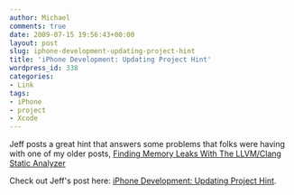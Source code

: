 ```yaml
---
author: Michael
comments: true
date: 2009-07-15 19:56:43+00:00
layout: post
slug: iphone-development-updating-project-hint
title: 'iPhone Development: Updating Project Hint'
wordpress_id: 338
categories:
- Link
tags:
- iPhone
- project
- Xcode
---
```


Jeff posts a great hint that answers some problems that folks were having with one of my older posts, [Finding Memory Leaks With The LLVM/Clang Static Analyzer](http://fruitstandsoftware.com/blog/2008/08/finding-memory-leaks-with-the-llvmclang-static-analyzer/)

Check out Jeff's post here: [iPhone Development: Updating Project Hint](http://iphonedevelopment.blogspot.com/2009/07/updating-project-hint.html).
